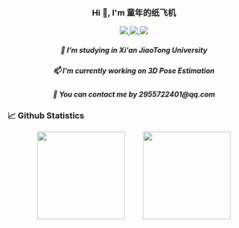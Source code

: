 <h3 align="center"> Hi 👋, I'm 童年的纸飞机 </h3>
<p align="center">
    <a title="Github Total Stars" target="_blank" href="https://github.com/xjtu-fgh">
        <img src="https://img.shields.io/github/stars/xjtu-fgh.svg?logo=star&label=Total%20Stars&color=success" />
    </a>
    <a title="Github Followers" target="_blank" href="https://github.com/xjtu-fgh">
        <img src="https://img.shields.io/badge/dynamic/json?label=GitHub&suffix=%20followers&query=%24.data.totalSubs&url=https%3A%2F%2Fapi.spencerwoo.com%2Fsubstats%2F%3Fsource%3Dgithub%26queryKey%3Dblinkfox&color=blue&logo=github&longCache=true" />
    </a>
    <a title="My Blog Site" target="_blank" href="https://xjtu-fgh.github.io/">
        <img src="https://img.shields.io/badge/%E5%8D%9A%E5%AE%A2%20(blog)-xjtu fgh.github.io-orange" />
    </a>
</p>
<h5 align="center"> 🌱 I’m studying in Xi'an JiaoTong University </h5>
<h5 align="center"> 📫 I'm currently working on 3D Pose Estimation </h5>
<h5 align="center"> 💬 You can contact me by 2955722401@qq.com </h5>

### 📈 Github Statistics

<div align="center">
    <span>&emsp;&emsp;</span>
    <img height="175px" src="https://github-readme-stats.vercel.app/api?username=xjtu-fgh&count_private=true&show_icons=true" />
    <span>&emsp;&emsp;</span>
    <img height="175px" src="https://github-readme-stats.vercel.app/api/top-langs/?username=xjtu-fgh&layout=compact&langs_count=8" />
    <span>&emsp;&emsp;</span>
</div>
